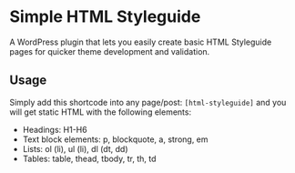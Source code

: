 # Simple HTML Styleguide
A WordPress plugin that lets you easily create basic HTML Styleguide pages for quicker theme development and validation.

## Usage
Simply add this shortcode into any page/post:
```[html-styleguide]```
and you will get static HTML with the following elements:

* Headings: H1-H6
* Text block elements: p, blockquote, a, strong, em
* Lists: ol (li), ul (li), dl (dt, dd)
* Tables: table, thead, tbody, tr, th, td
